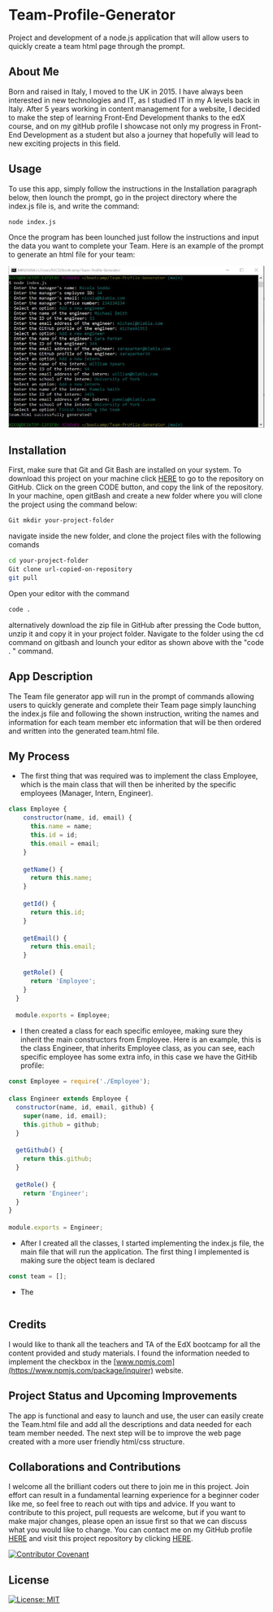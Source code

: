 # Team-Profile-Generator


Project and development of a node.js application that will allow users to quickly create a team html page through the prompt.


## About Me 
Born and raised in Italy, I moved to the UK in 2015. I have always been interested in new technologies and IT, as I studied IT in my A levels back in Italy. After 5 years working in content management for a website, I decided to make the step of learning Front-End Development thanks to the edX course, and on my gitHub profile I showcase not only my progress in Front-End Development as a student but also a journey that hopefully will lead to new exciting projects in this field.

## Usage

To use this app, simply follow the instructions in the Installation paragraph below, then lounch the prompt, go in the project directory where the index.js file is, and write the command:

```bash
node index.js
```
Once the program has been lounched just follow the instructions and input the data you want to complete your Team. Here is an example of the prompt to generate an html file for your team:

![Gif animation of how to use the ReadMe File Generator app](/Images/TEAMhtml-Prompt.JPG)

## Installation
First, make sure that Git and Git Bash are installed on your system. To download this project on your machine click [HERE](https://github.com/Nikola84ca/Team-Profile-Generator) to go to the repository on GitHub. Click on the green CODE button, and copy the link of the repository. In your machine, open gitBash and create a new folder where you will clone the project using the command below:

```bash
Git mkdir your-project-folder
```
navigate inside the new folder, and clone the project files with the following comands

```bash
cd your-project-folder
Git clone url-copied-on-repository
git pull
```

Open your editor with the command

```bash
code .
```

alternatively download the zip file in GitHub after pressing the Code button, unzip it and copy it in your project folder. Navigate to the folder using the cd command on gitbash and lounch your editor as shown above with the "code . " command.

## App Description 

The Team file generator app will run in the prompt of commands allowing users to quickly generate and complete their Team page simply launching the index.js file and following the shown instruction, writing the names and information for each team member etc information that will be then ordered and written into the generated team.html file. 

## My Process

* The first thing that was required was to implement the class Employee, which is the main class that will then be inherited by the specific employees (Manager, Intern, Engineer).

```JavaScript
class Employee {
    constructor(name, id, email) {
      this.name = name;
      this.id = id;
      this.email = email;
    }
  
    getName() {
      return this.name;
    }
  
    getId() {
      return this.id;
    }
  
    getEmail() {
      return this.email;
    }
  
    getRole() {
      return 'Employee';
    }
  }
  
  module.exports = Employee;

```

* I then created a class for each specific emloyee, making sure they inherit the main constructors from Employee. Here is an example, this is the class Engineer, that inherits Employee class, as you can see, each specific employee has some extra info, in this case we have the GitHib profile:

```JavaScript
const Employee = require('./Employee');

class Engineer extends Employee {
  constructor(name, id, email, github) {
    super(name, id, email);
    this.github = github;
  }

  getGithub() {
    return this.github;
  }

  getRole() {
    return 'Engineer';
  }
}

module.exports = Engineer;
```

* After I created all the classes, I started implementing the index.js file, the main file that will run the application. The first thing I implemented is making sure the object team is declared

```JavaScript
const team = [];
```

* The 

```JavaScript

```



## Credits

I would like to thank all the teachers and TA of the EdX bootcamp for all the content provided and study materials. I found the information needed to implement the checkbox in the [www.npmjs.com](https://www.npmjs.com/package/inquirer) website.

## Project Status and Upcoming Improvements

The app is functional and easy to launch and use, the user can easily create the Team.html file and add all the descriptions and data needed for each team member needed. The next step will be to improve the web page created with a more user friendly html/css structure.

## Collaborations and Contributions

I welcome all the brilliant coders out there to join me in this project. Join effort can result in a fundamental learning experience for a beginner coder like me, so feel free to reach out with tips and advice. If you want to contribute to this project, pull requests are welcome, but if you want to make major changes, please open an issue first so that we can discuss what you would like to change. You can contact me on my GitHub profile [HERE](https://github.com/Nikola84ca) and visit this project repository by clicking [HERE](https://github.com/Nikola84ca/Team-Profile-Generator).

[![Contributor Covenant](https://img.shields.io/badge/Contributor%20Covenant-2.1-4baaaa.svg)](code_of_conduct.md)

## License

[![License: MIT](https://img.shields.io/badge/License-MIT-yellow.svg)](https://opensource.org/licenses/MIT)